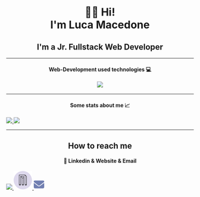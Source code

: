 <!-- <style>
box-wrapper {
    display: flex;
    align-items: center;
    justify-content: center;
    gap: 30px;
}

accent {
    text-decoration: underline;
    text-decoration-style: wavy;
    text-decoration-color: #402D8A;
    text-underline-offset: 4px;
}
</style> -->
<link href="style.css" rel="stylesheet"></link>

<h1 align="center">👋🏻 Hi!
<br>
I'm <accent>Luca Macedone</accent></h1>
<h2 align="center">I'm a Jr. Fullstack Web Developer</h2>
<hr>
<h4 align="center">Web-Development used technologies 💻</h4>
<p align="center">
  <div align="center">
    <img src="https://skillicons.dev/icons?i=vscode,html,css,bootstrap,js,ts,vue,vite,scss,php,laravel,java,spring,tailwind,git,docker,github,postman,stackoverflow&perline=10">
  </div>
  <!-- <br>
  <a href="https://skillicons.dev">
    <img src="https://skillicons.dev/icons?i=github,postman,stackoverflow&perline=5">
  </a> -->
</p>
<hr>
<h4 align="center">Some stats about me 📈</h4>
<box-wrapper>
  <a href="https://github.com/anuraghazra/github-readme-stats">
    <img src="https://github-readme-stats.vercel.app/api/top-langs/?username=luca-macedone&&layout=donut&theme=material-palenight&text_color=ddd8ec&hide_border=true">
  </a>
  <a href="https://github.com/anuraghazra/github-readme-stats">
    <img src="https://github-readme-stats.vercel.app/api?username=luca-macedone&hide=stars&count_private=true&show_icons=true&theme=material-palenight&text_color=ddd8ec&hide_border=true">
  </a>
</box-wrapper>
<hr>
<h2 align="center">How to reach me</h2>
<h4 align="center">🔗 Linkedin & <span class="accent">Website</span> & Email</h4>
<box-wrapper>
    <a href="https://www.linkedin.com/in/luca-macedone/">
        <img src="https://skillicons.dev/icons?i=linkedin">
    </a>
    <a href="https://lucamacedone.com">
        <img src="icon.png">
    </a>
    <a href="mailto:macedone.luca@gmail.com">
        <!-- <img src="https://icons8.com/icon/85500/email"> -->
        <svg xmlns="http://www.w3.org/2000/svg" height="2em" fill="#717fb1" viewBox="0 0 512 512">
        <path d="M48 64C21.5 64 0 85.5 0 112c0 15.1 7.1 29.3 19.2 38.4L236.8 313.6c11.4 8.5 27 8.5 38.4 0L492.8 150.4c12.1-9.1 19.2-23.3 19.2-38.4c0-26.5-21.5-48-48-48H48zM0 176V384c0 35.3 28.7 64 64 64H448c35.3 0 64-28.7 64-64V176L294.4 339.2c-22.8 17.1-54 17.1-76.8 0L0 176z"/></svg>
    </a>
</box-wrapper>

<!--
**mattiavolpe/mattiavolpe** is a ✨ _special_ ✨ repository because its `README.md` (this file) appears on your GitHub profile.

Here are some ideas to get you started:

- 🔭 I’m currently working on ...
- 🌱 I’m currently learning ...
- 👯 I’m looking to collaborate on ...
- 🤔 I’m looking for help with ...
- 💬 Ask me about ...
- 📫 How to reach me: ...
- 😄 Pronouns: ...
- ⚡ Fun fact: ...
-->